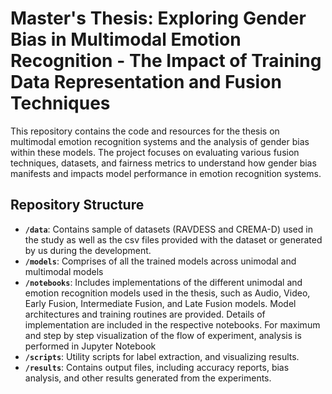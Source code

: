 # Master's Thesis: Exploring Gender Bias in Multimodal Emotion Recognition - The Impact of Training Data Representation and Fusion Techniques
This repository contains the code and resources for the thesis on multimodal emotion recognition systems and the analysis of gender bias within these models. The project focuses on evaluating various fusion techniques, datasets, and fairness metrics to understand how gender bias manifests and impacts model performance in emotion recognition systems.

## Repository Structure

- **`/data`**: Contains sample of datasets (RAVDESS and CREMA-D) used in the study as well as the csv files provided with the dataset or generated by us during the development.
- **`/models`**: Comprises of all the trained models across unimodal and multimodal models
- **`/notebooks`**: Includes implementations of the different unimodal and emotion recognition models used in the thesis, such as Audio, Video, Early Fusion, Intermediate Fusion, and Late Fusion models. Model architectures and training routines are provided. Details of implementation are included in the respective notebooks. For maximum and step by step visualization of the flow of experiment, analysis is performed in Jupyter Notebook
- **`/scripts`**: Utility scripts for label extraction, and visualizing results.
- **`/results`**: Contains output files, including accuracy reports, bias analysis, and other results generated from the experiments.
